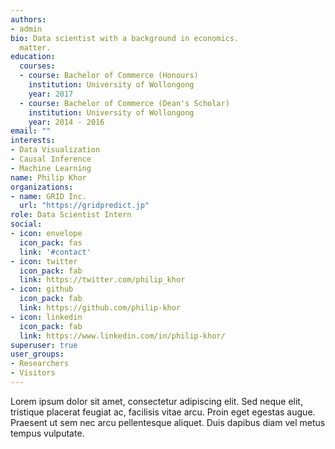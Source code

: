```yaml
---
authors:
- admin
bio: Data scientist with a background in economics. 
  matter.
education:
  courses:
  - course: Bachelor of Commerce (Honours)
    institution: University of Wollongong
    year: 2017
  - course: Bachelor of Commerce (Dean's Scholar)
    institution: University of Wollongong
    year: 2014 - 2016
email: ""
interests:
- Data Visualization
- Causal Inference
- Machine Learning
name: Philip Khor
organizations:
- name: GRID Inc.
  url: "https://gridpredict.jp"
role: Data Scientist Intern
social:
- icon: envelope
  icon_pack: fas
  link: '#contact'
- icon: twitter
  icon_pack: fab
  link: https://twitter.com/philip_khor
- icon: github
  icon_pack: fab
  link: https://github.com/philip-khor
- icon: linkedin 
  icon_pack: fab
  link: https://www.linkedin.com/in/philip-khor/
superuser: true
user_groups:
- Researchers
- Visitors
---
```


Lorem ipsum dolor sit amet, consectetur adipiscing elit. Sed neque elit, tristique placerat feugiat ac, facilisis vitae arcu. Proin eget egestas augue. Praesent ut sem nec arcu pellentesque aliquet. Duis dapibus diam vel metus tempus vulputate. 

